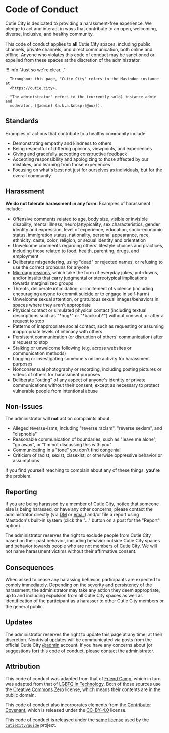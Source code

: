 # Code of Conduct

Cutie City is dedicated to providing a harassment-free experience. We pledge to
act and interact in ways that contribute to an open, welcoming, diverse,
inclusive, and healthy community.

This code of conduct applies to **all** Cutie City spaces, including public
channels, private channels, and direct communication, both online and offline.
Anyone who violates this code of conduct may be sanctioned or expelled from
these spaces at the discretion of the administrator.

!!! info "Just so we're clear..."

    - Throughout this page, "Cutie City" refers to the Mastodon instance at
      <https://cutie.city>.

    - "The administrator" refers to the (currently solo) instance admin and
      moderator, [@admin] (a.k.a.&nbsp;[@nuz]).

[@admin]: https://cutie.city/@admin
[@nuz]: https://cutie.city/@nuz

## Standards

Examples of actions that contribute to a healthy community include:

- Demonstrating empathy and kindness to others
- Being respectful of differing opinions, viewpoints, and experiences
- Giving and gracefully accepting constructive feedback
- Accepting responsibility and apologizing to those affected by our mistakes,
  and learning from those experiences
- Focusing on what's best not just for ourselves as individuals, but for the
  overall community

## Harassment

**We do not tolerate harassment in any form.** Examples of harassment include:

- Offensive comments related to age, body size, visible or invisible disability,
  mental illness, neuro(a)typicality, sex characteristics, gender identity and
  expression, level of experience, education, socio-economic status, immigration
  status, nationality, personal appearance, race, ethnicity, caste, color,
  religion, or sexual identity and orientation
- Unwelcome comments regarding others' lifestyle choices and practices,
  including those related to food, health, parenting, drugs, and employment
- Deliberate misgendering, using "dead" or rejected names, or refusing to use
  the correct pronouns for anyone
- [Microaggressions], which take the form of everyday jokes, put-downs, and/or
  insults that carry judgmental or stereotypical implications towards
  marginalized groups
- Threats, deliberate intimidation, or incitement of violence (including
  encouraging anyone to commit suicide or to engage in self-harm)
- Unwelcome sexual attention, or gratuitous sexual images/behaviors in spaces
  where they aren't appropriate
- Physical contact or simulated physical contact (including textual descriptions
  such as "\*hug\*" or "\*backrub\*") without consent, or after a request to
  stop
- Patterns of inappropriate social contact, such as requesting or assuming
  inappropriate levels of intimacy with others
- Persistent communication (or disruption of others' communication) after a
  request to stop
- Stalking or unwelcome following (e.g. across websites or communication
  methods)
- Logging or investigating someone's online activity for harassment purposes
- Nonconsensual photography or recording, including posting pictures or videos
  of others for harassment purposes
- Deliberate "outing" of any aspect of anyone's identity or private
  communications without their consent, except as necessary to protect
  vulnerable people from intentional abuse

[microaggressions]: https://rationalwiki.org/wiki/Microaggression

## Non-Issues

The administrator will **not** act on complaints about:

- Alleged reverse-isms, including "reverse racism", "reverse sexism", and
  "cisphobia"
- Reasonable communication of boundaries, such as "leave me alone", "go away",
  or "I'm not discussing this with you"
- Communicating in a "tone" you don't find congenial
- Criticism of racist, sexist, cissexist, or otherwise oppressive behavior or
  assumptions

If you find yourself reaching to complain about any of these things, **you're**
the problem.

## Reporting

If you are being harassed by a member of Cutie City, notice that someone else is
being harassed, or have any other concerns, please contact the administrator
directly (via [DM] or [email]) and/or file a report using Mastodon's built-in
system (click the "…" button on a post for the "Report" option).

The administrator reserves the right to exclude people from Cutie City based on
their past behavior, including behavior outside Cutie City spaces and behavior
towards people who are not members of Cutie City. We will not name harassment
victims without their affirmative consent.

[dm]: https://cutie.city/@admin
[email]: mailto:admin@cutie.city

## Consequences

When asked to cease any harassing behavior, participants are expected to comply
immediately. Depending on the severity and persistency of the harassment, the
administrator may take any action they deem appropriate, up to and including
expulsion from all Cutie City spaces as well as identification of the
participant as a harasser to other Cutie City members or the general public.

## Updates

The administrator reserves the right to update this page at any time, at their
discretion. Nontrivial updates will be communicated via posts from the official
Cutie City [@admin] account. If you have any concerns about (or suggestions for)
this code of conduct, please contact the administrator.

## Attribution

This code of conduct was adapted from that of [Friend Camp], which in turn was
adapted from that of [LGBTQ in Technology]. Both of those sources use the
[Creative Commons Zero] license, which means their contents are in the public
domain.

This code of conduct also incorporates elements from the [Contributor Covenant],
which is released under the [CC-BY-4.0] license.

This code of conduct is released under the [same license] used by the
<code>[CutieCity/guide]</code> project.

[friend camp]: https://friend.camp
[lgbtq in technology]: https://lgbtq.technology/coc.html
[creative commons zero]: https://choosealicense.com/licenses/cc0-1.0/
[contributor covenant]:
  https://www.contributor-covenant.org/version/2/1/code_of_conduct/
[cc-by-4.0]: https://choosealicense.com/licenses/cc-by-4.0/
[same license]: https://github.com/CutieCity/guide/blob/main/LICENSE
[cutiecity/guide]: https://github.com/CutieCity/guide
